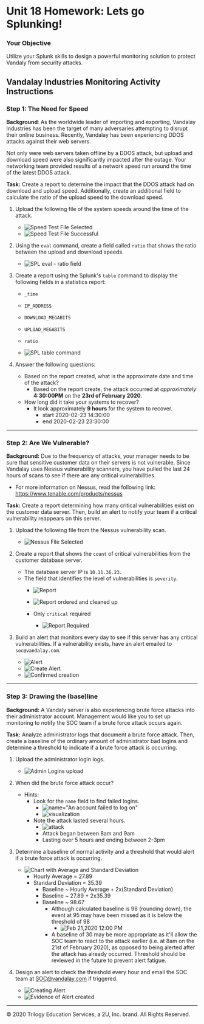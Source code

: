 # Unit 18 Homework: Lets go Splunking!

### Your Objective 

Utilize your Splunk skills to design a powerful monitoring solution to protect Vandaly from security attacks.


## Vandalay Industries Monitoring Activity Instructions

### Step 1: The Need for Speed 

**Background**: As the worldwide leader of importing and exporting, Vandalay Industries has been the target of many adversaries attempting to disrupt their online business. Recently, Vandalay has been experiencing DDOS attacks against their web servers.

Not only were web servers taken offline by a DDOS attack, but upload and download speed were also significantly impacted after the outage. Your networking team provided results of a network speed run around the time of the latest DDOS attack.

**Task:** Create a report to determine the impact that the DDOS attack had on download and upload speed. Additionally, create an additional field to calculate the ratio of the upload speed to the download speed.


1.  Upload the following file of the system speeds around the time of the attack.
    - ![Speed Test File Selected](Images/Step1Q1Review.png)
    - ![Speed Test File Successful](Images/Step1Q1Successful.png)

2. Using the `eval` command, create a field called `ratio` that shows the ratio between the upload and download speeds.
   - ![SPL eval - ratio field](Images/Step1Q2.png)
      
3. Create a report using the Splunk's `table` command to display the following fields in a statistics report:
    - `_time`
    - `IP_ADDRESS`
    - `DOWNLOAD_MEGABITS`
    - `UPLOAD_MEGABITS`
    - `ratio`
  
   - ![SPL table command](/Images/Step1Q3.png)

4. Answer the following questions:

    - Based on the report created, what is the approximate date and time of the attack?
      - Based on the report create, the attack occurred at *approximately* **4:30:00PM** on the **23rd of February 2020**.
    - How long did it take your systems to recover?
      - It look approximately **9 hours** for the system to recover.
         - start 2020-02-23 14:30:00
         - end 2020-02-23 23:30:00

---
### Step 2: Are We Vulnerable? 

**Background:**  Due to the frequency of attacks, your manager needs to be sure that sensitive customer data on their servers is not vulnerable. Since Vandalay uses Nessus vulnerability scanners, you have pulled the last 24 hours of scans to see if there are any critical vulnerabilities.

  - For more information on Nessus, read the following link: https://www.tenable.com/products/nessus

**Task:** Create a report determining how many critical vulnerabilities exist on the customer data server. Then, build an alert to notify your team if a critical vulnerability reappears on this server.

1. Upload the following file from the Nessus vulnerability scan.
    - ![Nessus File Selected](Images/Step1Q1Review.png)

2. Create a report that shows the `count` of critical vulnerabilities from the customer database server.
   - The database server IP is `10.11.36.23`.
   - The field that identifies the level of vulnerabilities is `severity`.
      - ![Report](Images/Step2Q2a.png)
      - ![Report ordered and cleaned up](Images/Step2Q2b.png)

      - Only `critical` required
         - ![Report Required](Images/Step2Q2c.png)
      
3. Build an alert that monitors every day to see if this server has any critical vulnerabilities. If a vulnerability exists, have an alert emailed to `soc@vandalay.com`.
   - ![Alert](Images/Step2Q3a.png)
   - ![Create Alert](Images/Step2Q3b.png)
   - ![Confirmed creation](Images/Step2Q3c.png)
---
### Step 3: Drawing the (base)line

**Background:**  A Vandaly server is also experiencing brute force attacks into their administrator account. Management would like you to set up monitoring to notify the SOC team if a brute force attack occurs again.


**Task:** Analyze administrator logs that document a brute force attack. Then, create a baseline of the ordinary amount of administrator bad logins and determine a threshold to indicate if a brute force attack is occurring.

1. Upload the administrator login logs.
   - ![Admin Logins upload](Images/Step3Q1.png)

2. When did the brute force attack occur?
   - Hints:
      - Look for the `name` field to find failed logins.
         - ![name="An account failed to log on"](Images/Step3Q2a.png)
         - ![visualization](Images/Step3Q2b.png)
      - Note the attack lasted several hours.
         - ![attack](Images/Step3Q2c.png)
         - Attack began between 8am and 9am
         - Lasting over 5 hours and ending between 2-3pm
      
3. Determine a baseline of normal activity and a threshold that would alert if a brute force attack is occurring.
   - ![Chart with Average and Standard Deviation](Images/Step3Q3.png)
      - Hourly Average = 27.89
      - Standard Deviation = 35.39
         - Baseline ~ Hourly Average + 2x(Standard Deviation)
         - Baseline ~ 27.89 + 2x35.39
         - Baseline ~ 98.67
            - Although calculated baseline is 98 (rounding down), the event at 95 may have been missed as it is below the threshold of 98
               - ![Feb 21,2020 12:00 PM](Images/Step3Q3a.png)
            - A baseline of 30 may be more appropriate as it'll allow the SOC team to react to the attack earlier (i.e. at 8am on the 21st of February 2020), as opposed to being alerted after the attack has already occurred. Threshold should be reviewed in the future to prevent alert fatigue.

4. Design an alert to check the threshold every hour and email the SOC team at SOC@vandalay.com if triggered. 
   - ![Creating Alert](Images/Step3Q4a.png)
   - ![Evidence of Alert created](Images/Step3Q4b.png)

---

© 2020 Trilogy Education Services, a 2U, Inc. brand. All Rights Reserved.
